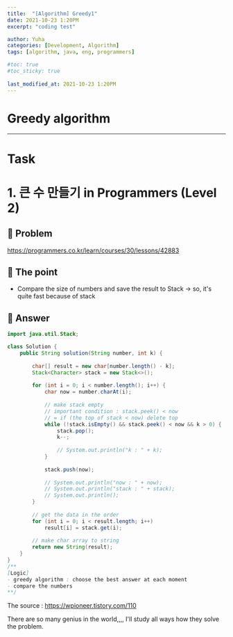 ```yaml
---
title:  "[Algorithm] Greedy1"
date: 2021-10-23 1:20PM
excerpt: "coding test"

author: Yuha
categories: [Development, Algorithm]
tags: [algorithm, java, eng, programmers]

#toc: true
#toc_sticky: true
 
last_modified_at: 2021-10-23 1:20PM
---
```

# Greedy algorithm
---

# Task
# 1. 큰 수 만들기 in Programmers (Level 2)
## 📌 Problem
<https://programmers.co.kr/learn/courses/30/lessons/42883>

## 📌 The point
- Compare the size of numbers and save the result to Stack
    -> so, it's quite fast because of stack

## 📌 Answer
```java
import java.util.Stack;

class Solution {
    public String solution(String number, int k) {
        
        char[] result = new char[number.length() - k];
        Stack<Character> stack = new Stack<>();
        
        for (int i = 0; i < number.length(); i++) { 
            char now = number.charAt(i);
            
            // make stack empty
            // important condition : stack.peek() < now
            // = if (the top of stack < now) delete top 
            while (!stack.isEmpty() && stack.peek() < now && k > 0) {
                stack.pop();
                k--;
                
                // System.out.println("k : " + k);
            }
            
            stack.push(now);
            
            // System.out.println("now : " + now);
            // System.out.println("stack : " + stack);
            // System.out.println();
        }
        
        // get the data in the order
        for (int i = 0; i < result.length; i++)
            result[i] = stack.get(i);
        
        // make char array to string
        return new String(result);
    }
}
/**
[Logic]
- greedy algorithm : choose the best answer at each moment
- compare the numbers
**/
```
The source : <https://wpioneer.tistory.com/110>

There are so many genius in the world,,,,
I'll study all ways how they solve the problem.
